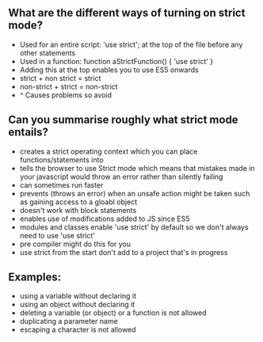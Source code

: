 ## What are the different ways of turning on strict mode?

- Used for an entire script: 'use strict'; at the top of the file before any other statements
- Used in a function: function aStrictFunction() {
        'use strict' }
- Adding this at the top enables you to use ES5 onwards
- strict + non strict = strict
- non-strict + strict = non-strict
 - ^ Causes problems so avoid

## Can you summarise roughly what strict mode entails?
* creates a strict operating context which you can place functions/statements into
* tells the browser to use Strict mode which means that mistakes made in your javascript would throw an error rather than silently failing
* can sometimes run faster
* prevents (throws an error) when an unsafe action might be taken such as gaining access to a gloabl object
* doesn't work with block statements
* enables use of modifications added to JS since ES5
* modules and classes enable 'use strict' by default so we don't always need to use 'use strict'
* pre compiler might do this for you
* use strict from the start don't add to a project that's in progress

## Examples:
* using a variable without declaring it
* using an object without declaring it
* deleting a variable (or object) or a function is not allowed
* duplicating a parameter name
* escaping a character is not allowed
